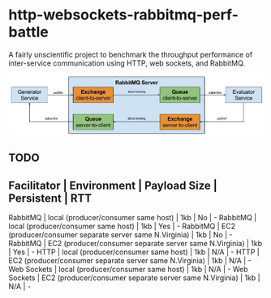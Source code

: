 http-websockets-rabbitmq-perf-battle
====================================

A fairly unscientific project to benchmark the throughput performance of inter-service communication using HTTP, web sockets, and RabbitMQ.

![RabbitMQ Test Diagram](https://raw.githubusercontent.com/cflynn07/http-websockets-rabbitmq-perf-battle/master/RabbitMQ_Test_Diagram.jpg)

TODO
----
Facilitator | Environment                                             | Payload Size | Persistent | RTT
-------------------------------------------------------------------------------------------------------
RabbitMQ    | local (producer/consumer same host)                     | 1kb          | No         | -
RabbitMQ    | local (producer/consumer same host)                     | 1kb          | Yes        | -
RabbitMQ    | EC2 (producer/consumer separate server same N.Virginia) | 1kb          | No         | -
RabbitMQ    | EC2 (producer/consumer separate server same N.Virginia) | 1kb          | Yes        | -
HTTP        | local (producer/consumer same host)                     | 1kb          | N/A        | -
HTTP        | EC2 (producer/consumer separate server same N.Virginia) | 1kb          | N/A        | -
Web Sockets | local (producer/consumer same host)                     | 1kb          | N/A        | -
Web Sockets | EC2 (producer/consumer separate server same N.Virginia) | 1kb          | N/A        | -
